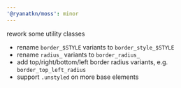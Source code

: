 ```yaml
---
'@ryanatkn/moss': minor
---
```


rework some utility classes

- rename `border_$STYLE` variants to `border_style_$STYLE`
- rename `radius_` variants to `border_radius_`
- add top/right/bottom/left border radius variants, e.g. `border_top_left_radius`
- support `.unstyled` on more base elements
